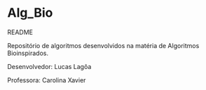 # Alg_Bio

README

Repositório de algoritmos desenvolvidos na matéria de Algoritmos Bioinspirados.

Desenvolvedor: Lucas Lagôa

Professora: Carolina Xavier 

